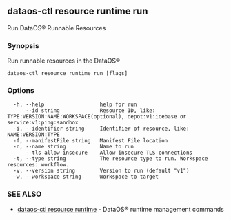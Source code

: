 ## dataos-ctl resource runtime run

Run DataOS® Runnable Resources

### Synopsis

Run runnable resources in the DataOS®

```
dataos-ctl resource runtime run [flags]
```

### Options

```
  -h, --help                  help for run
      --id string             Resource ID, like: TYPE:VERSION:NAME:WORKSPACE(optional), depot:v1:icebase or service:v1:ping:sandbox
  -i, --identifier string     Identifier of resource, like: NAME:VERSION:TYPE
  -f, --manifestFile string   Manifest File location
  -n, --name string           Name to run
      --tls-allow-insecure    Allow insecure TLS connections
  -t, --type string           The resource type to run. Workspace resources: workflow.
  -v, --version string        Version to run (default "v1")
  -w, --workspace string      Workspace to target
```

### SEE ALSO

* [dataos-ctl resource runtime](dataos-ctl_resource_runtime.md)	 - DataOS® runtime management commands

